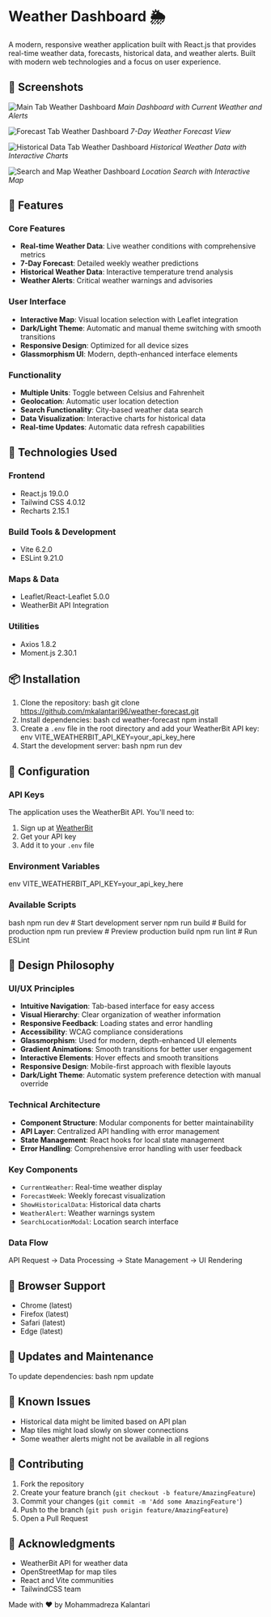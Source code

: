 # Weather Dashboard 🌦️

A modern, responsive weather application built with React.js that provides real-time weather data, forecasts, historical data, and weather alerts. Built with modern web technologies and a focus on user experience.

## 📸 Screenshots

![Main Tab Weather Dashboard](/weather-forecast/picOfApp/MainTabPic.png)
_Main Dashboard with Current Weather and Alerts_

![Forecast Tab Weather Dashboard](/weather-forecast/picOfApp/ForeCastTabPic.png)
_7-Day Weather Forecast View_

![Historical Data Tab Weather Dashboard](/weather-forecast/picOfApp/HistoricalDataTabPic.png)
_Historical Weather Data with Interactive Charts_

![Search and Map Weather Dashboard](/weather-forecast/picOfApp/SearchLocationPic.png)
_Location Search with Interactive Map_

## 🌟 Features

### Core Features

- **Real-time Weather Data**: Live weather conditions with comprehensive metrics
- **7-Day Forecast**: Detailed weekly weather predictions
- **Historical Weather Data**: Interactive temperature trend analysis
- **Weather Alerts**: Critical weather warnings and advisories

### User Interface

- **Interactive Map**: Visual location selection with Leaflet integration
- **Dark/Light Theme**: Automatic and manual theme switching with smooth transitions
- **Responsive Design**: Optimized for all device sizes
- **Glassmorphism UI**: Modern, depth-enhanced interface elements

### Functionality

- **Multiple Units**: Toggle between Celsius and Fahrenheit
- **Geolocation**: Automatic user location detection
- **Search Functionality**: City-based weather data search
- **Data Visualization**: Interactive charts for historical data
- **Real-time Updates**: Automatic data refresh capabilities

## 🚀 Technologies Used

### Frontend

- React.js 19.0.0
- Tailwind CSS 4.0.12
- Recharts 2.15.1

### Build Tools & Development

- Vite 6.2.0
- ESLint 9.21.0

### Maps & Data

- Leaflet/React-Leaflet 5.0.0
- WeatherBit API Integration

### Utilities

- Axios 1.8.2
- Moment.js 2.30.1

## 📦 Installation

1. Clone the repository:
   bash
   git clone https://github.com/mkalantari96/weather-forecast.git
2. Install dependencies:
   bash
   cd weather-forecast
   npm install
3. Create a `.env` file in the root directory and add your WeatherBit API key:
   env
   VITE_WEATHERBIT_API_KEY=your_api_key_here
4. Start the development server:
   bash
   npm run dev

## 🔧 Configuration

### API Keys

The application uses the WeatherBit API. You'll need to:

1. Sign up at [WeatherBit](https://www.weatherbit.io/)
2. Get your API key
3. Add it to your `.env` file

### Environment Variables

env
VITE_WEATHERBIT_API_KEY=your_api_key_here

### Available Scripts

bash
npm run dev # Start development server
npm run build # Build for production
npm run preview # Preview production build
npm run lint # Run ESLint

## 🎨 Design Philosophy

### UI/UX Principles

- **Intuitive Navigation**: Tab-based interface for easy access
- **Visual Hierarchy**: Clear organization of weather information
- **Responsive Feedback**: Loading states and error handling
- **Accessibility**: WCAG compliance considerations
- **Glassmorphism**: Used for modern, depth-enhanced UI elements
- **Gradient Animations**: Smooth transitions for better user engagement
- **Interactive Elements**: Hover effects and smooth transitions
- **Responsive Design**: Mobile-first approach with flexible layouts
- **Dark/Light Theme**: Automatic system preference detection with manual override

### Technical Architecture

- **Component Structure**: Modular components for better maintainability
- **API Layer**: Centralized API handling with error management
- **State Management**: React hooks for local state management
- **Error Handling**: Comprehensive error handling with user feedback

### Key Components

- `CurrentWeather`: Real-time weather display
- `ForecastWeek`: Weekly forecast visualization
- `ShowHistoricalData`: Historical data charts
- `WeatherAlert`: Weather warnings system
- `SearchLocationModal`: Location search interface

### Data Flow

API Request → Data Processing → State Management → UI Rendering

## 📱 Browser Support

- Chrome (latest)
- Firefox (latest)
- Safari (latest)
- Edge (latest)

## 🔄 Updates and Maintenance

To update dependencies:
bash
npm update

## 🐛 Known Issues

- Historical data might be limited based on API plan
- Map tiles might load slowly on slower connections
- Some weather alerts might not be available in all regions

## 🤝 Contributing

1. Fork the repository
2. Create your feature branch (`git checkout -b feature/AmazingFeature`)
3. Commit your changes (`git commit -m 'Add some AmazingFeature'`)
4. Push to the branch (`git push origin feature/AmazingFeature`)
5. Open a Pull Request

## 👏 Acknowledgments

- WeatherBit API for weather data
- OpenStreetMap for map tiles
- React and Vite communities
- TailwindCSS team

Made with ❤️ by Mohammadreza Kalantari

